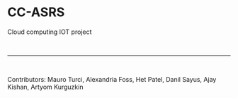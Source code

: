 # CC-ASRS
Cloud computing IOT project

<br>

---

<br>

Contributors: Mauro Turci, Alexandria Foss, Het Patel, Danil Sayus, Ajay Kishan, Artyom Kurguzkin

